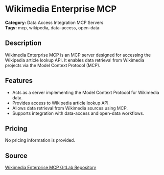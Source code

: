 # Wikimedia Enterprise MCP

**Category:** Data Access Integration MCP Servers  
**Tags:** mcp, wikipedia, data-access, open-data

## Description
Wikimedia Enterprise MCP is an MCP server designed for accessing the Wikipedia article lookup API. It enables data retrieval from Wikimedia projects via the Model Context Protocol (MCP).

## Features
- Acts as a server implementing the Model Context Protocol for Wikimedia data.
- Provides access to Wikipedia article lookup API.
- Allows data retrieval from Wikimedia sources using MCP.
- Supports integration with data-access and open-data workflows.

## Pricing
No pricing information is provided.

## Source
[Wikimedia Enterprise MCP GitLab Repository](https://gitlab.wikimedia.org/repos/future-audiences/wikimedia-enterprise-model-context-protocol)